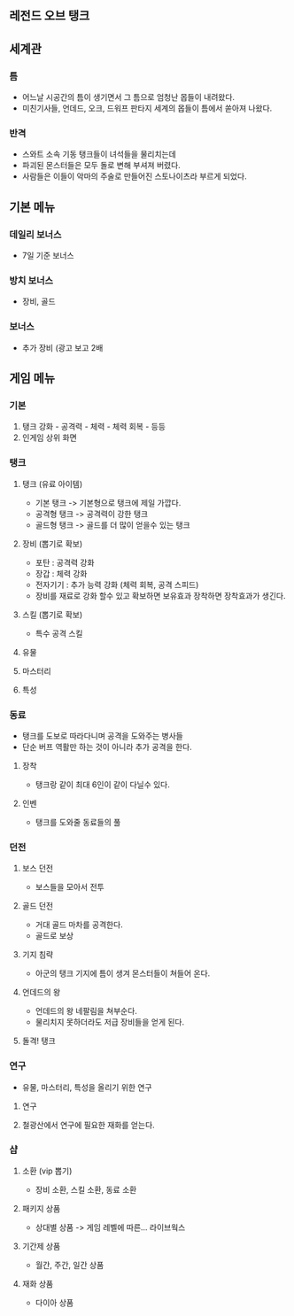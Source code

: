 ## 레전드 오브 탱크

## 세계관

### 틈 
  - 어느날 시공간의 틈이 생기면서 그 틈으로 엄청난 몹들이 내려왔다.
  - 미친기사들, 언데드, 오크, 드워프 판타지 세계의 몹들이 틈에서 쏟아져 나왔다.

### 반격
  - 스와트 소속 기동 탱크들이 녀석들을 물리치는데 
  - 파괴된 몬스터들은 모두 돌로 변해 부셔져 버렸다.
  - 사람들은 이들이 악마의 주술로 만들어진 스토나이츠라 부르게 되었다. 

## 기본 메뉴

### 데일리 보너스
  - 7일 기준 보너스

### 방치 보너스
  - 장비, 골드 

### 보너스
  - 추가 장비 (광고 보고 2배

## 게임 메뉴

### 기본
  1) 탱크 강화 
    - 공격력
    - 체력
    - 체력 회복
    - 등등
  2) 인게임 상위 화면 
  

### 탱크

1) 탱크 (유료 아이템)
    - 기본 탱크 -> 기본형으로 탱크에 제일 가깝다.
    - 공격형 탱크 -> 공격력이 강한 탱크 
    - 골드형 탱크 -> 골드를 더 많이 얻을수 있는 탱크
     
2) 장비 (뽑기로 확보)
    - 포탄 : 공격력 강화
    - 장갑 : 체력 강화
    - 전자기기 : 추가 능력 강화 (체력 회복, 공격 스피드)
    - 장비를 재료로 강화 할수 있고 확보하면 보유효과 장착하면 장착효과가 생긴다.
  
3) 스킬 (뽑기로 확보)
    - 특수 공격 스킬
  
4) 유물 
  
5) 마스터리
  
6) 특성

### 동료
- 탱크를 도보로 따라다니며 공격을 도와주는 병사들
- 단순 버프 역활만 하는 것이 아니라 추가 공격을 한다.

1) 장착
    - 탱크랑 같이 최대 6인이 같이 다닐수 있다.

2) 인벤
    - 탱크를 도와줄 동료들의 풀   

### 던전

1) 보스 던전
    - 보스들을 모아서 전투 

2) 골드 던전
    - 거대 골드 마차를 공격한다.
    - 골드로 보상 

3) 기지 침략
    - 아군의 탱크 기지에 틈이 생겨 몬스터들이 쳐들어 온다.  

4) 언데드의 왕
    - 언데드의 왕 네팔림을 쳐부순다.
    - 물리치지 못하더라도 저급 장비들을 얻게 된다. 

5) 돌격! 탱크
     
### 연구
  - 유물, 마스터리, 특성을 올리기 위한 연구 

1) 연구 

2) 철광산에서 연구에 필요한 재화를 얻는다.
### 샵
1) 소환 (vip 뽑기)
    - 장비 소환, 스킬 소환, 동료 소환

2) 패키지 상품
    - 상대별 상품 -> 게임 레벨에 따른... 라이브웍스

3) 기간제 상품
    - 월간, 주간, 일간 상품 

4) 재화 상품
    - 다이아 상품 















